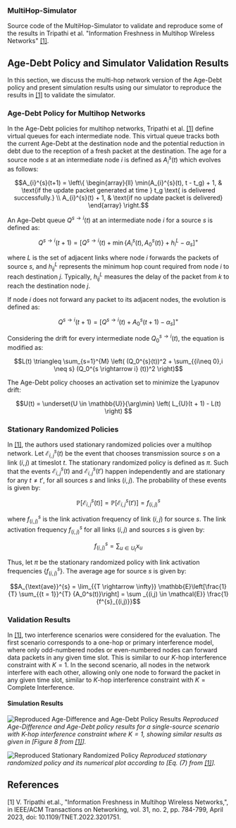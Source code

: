 ### MultiHop-Simulator


Source code of the MultiHop-Simulator to validate and reproduce some of the results in Tripathi et al. "Information Freshness in Multihop Wireless Networks" [[1]](#1).

## Age-Debt Policy and Simulator Validation Results

In this section, we discuss the multi-hop network version of the Age-Debt policy and present simulation results using our simulator to reproduce the results in [[1]](#1) to validate the simulator.

### Age-Debt Policy for Multihop Networks

In the Age-Debt policies for multihop networks, Tripathi et al. [[1]](#1) define virtual queues for each intermediate node. This virtual queue tracks both the current Age-Debt at the destination node and the potential reduction in debt due to the reception of a fresh packet at the destination. The age for a source node $s$ at an intermediate node $i$ is defined as $A_{i}^{s}(t)$ which evolves as follows:


```math
A_{i}^{s}(t+1) = \left\{
    \begin{array}{ll}
        \min(A_{i}^{s}(t), t - t_g) + 1, & \text{if the update packet generated at time } t_g \text{ is delivered successfully.} \\
        A_{i}^{s}(t) + 1, & \text{if no update packet is delivered}
    \end{array}
\right.
```

An Age-Debt queue $Q^{s \rightarrow i} (t)$ at an intermediate node $i$ for a source $s$ is defined as:

```math
Q^{s \rightarrow i} (t+1) = \left[ Q^{s \rightarrow i} (t) + \min \{A_{i}^{s}(t), A_{0}^{s}(t) \} + h_{i}^L -\alpha_s \right]^{+}
```

where $L$ is the set of adjacent links where node $i$ forwards the packets of source $s$, and $h_{ij}^L$ represents the minimum hop count required from node $i$ to reach destination $j$. Typically, $h_{ij}^L$ measures the delay of the packet from $k$ to reach the destination node $j$.

If node $i$ does not forward any packet to its adjacent nodes, the evolution is defined as:

``` math 
Q^{s \rightarrow i} (t+1) = \left[Q^{s \rightarrow i} (t)  + A_0^s(t+1) - \alpha_s \right] ^{+}
```

Considering the drift for every intermediate node $Q_0^{s \rightarrow i} (t)$, the equation is modified as:

``` math 
L(t) \triangleq \sum_{s=1}^{M} \left(  (Q_0^{s}(t))^2 + \sum_{{i\neq 0},i \neq s} (Q_0^{s \rightarrow i} (t))^2 \right)
```

The Age-Debt policy chooses an activation set to minimize the Lyapunov drift:

``` math 
U(t) = \underset{U \in \mathbb{U}}{\arg\min} \left( L_{U}(t + 1) - L(t) \right)
  
```

### Stationary Randomized Policies
In [[1]](#1), the authors used stationary randomized policies over a multihop network. Let $\mathcal{E}^{s}_{i,j}(t)$ be the event that chooses transmission source $s$ on a link $(i,j)$ at timeslot $t$. The stationary randomized policy is defined as $\pi$. Such that the events $`\mathcal{E}^{s}_{i,j}(t)`$ and $`\mathcal{E}^{s}_{i,j} (t')`$ happen independently and are stationary for any $t \neq t'$, for all sources $s$ and links $(i,j)$. The probability of these events is given by:

``` math 
\mathbb{P} [\mathcal{E}^{s}_{i,j} (t)] = \mathbb{P} [\mathcal{E}^{s}_{i,j}(t')] = f^{s}_{(i,j)}
```

where $`f^{s}_{(i,j)}`$ is the link activation frequency of link $(i,j)$ for source $s$. The link activation frequency $f^{s}_{(i,j)}$ for all links $(i,j)$ and sources $s$ is given by:

``` math 
f^{s}_{(i,j)} = \sum_{u \in {U}_{t}} x_u
```

Thus, let $\pi$ be the stationary randomized policy with link activation frequencies $\{f^{s}_{(i,j)}\}$. The average age for source $s$ is given by:

``` math 
A_{\text{ave}}^{s} = \lim_{{T \rightarrow \infty}} \mathbb{E}\left[\frac{1}{T} \sum_{{t = 1}}^{T} {A_0^s(t)}\right] = \sum _{(i,j) \in \mathcal{E}} \frac{1}{f^{s}_{(i,j)}}
```

### Validation Results

In [[1]](#1), two interference scenarios were considered for the evaluation. The first scenario corresponds to a one-hop or primary interference model, where only odd-numbered nodes or even-numbered nodes can forward data packets in any given time slot. This is similar to our $K$-hop interference constraint with $K=1$. In the second scenario, all nodes in the network interfere with each other, allowing only one node to forward the packet in any given time slot, similar to $K$-hop interference constraint with $K=\text{Complete Interference}$.

#### Simulation Results

![Reproduced Age-Difference and Age-Debt Policy Results](https://github.com/nibin-raj/MultiHop-Simulator/tree/main/figures/agediff_agedebt_khop1_linenetwork.png)
*Reproduced Age-Difference and Age-Debt policy results for a single-source scenario with $`K`$-hop interference constraint where $`K=1`$, showing similar results as given in [Figure 8 from [[1]](#1)].*

![Reproduced Stationary Randomized Policy](https://github.com/nibin-raj/MultiHop-Simulator/tree/main/figures/Randomized_policylinenetwork_comparison.png)
*Reproduced stationary randomized policy and its numerical plot according to [Eq. (7) from [[1]](#1)].*



## References
<a id="1">[1]</a> 
V. Tripathi et.al., "Information Freshness in Multihop Wireless Networks,", in IEEE/ACM Transactions on Networking, vol. 31, no. 2, pp. 784-799, April 2023, 
 doi: 10.1109/TNET.2022.3201751.